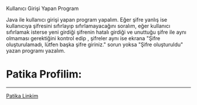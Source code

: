 Kullanıcı Girişi Yapan Program

Java ile kullanıcı girişi yapan program yapalım. Eğer şifre yanlış ise kullanıcıya şifresini sıfırlayıp sıfırlamayacağını soralım, eğer kullanıcı sıfırlamak isterse yeni girdiği şifrenin hatalı girdiği ve unuttuğu şifre ile aynı olmaması gerektiğini kontrol edip , şifreler aynı ise ekrana "Şifre oluşturulamadı, lütfen başka şifre giriniz." sorun yoksa "Şifre oluşturuldu" yazan programı yazalım.

# Patika Profilim:
***
<a href="https://app.patika.dev/arpat">Patika Linkim</a>